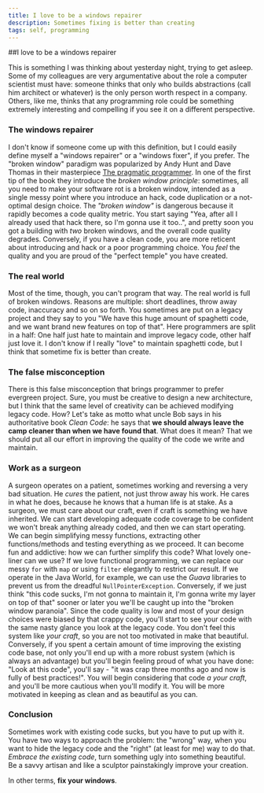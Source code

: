 ```yaml
---
title: I love to be a windows repairer
description: Sometimes fixing is better than creating
tags: self, programming
---
```


##I love to be a windows repairer

This is something I was thinking about yesterday night, trying to get asleep.
Some of my colleagues are very argumentative about the role a computer
scientist must have: someone thinks that only who builds abstractions (call 
him architect or whatever) is the only person worth respect in a company.
Others, like me, thinks that any programming role could be something
extremely interesting and compelling if you see it on a different perspective.

### The windows repairer

I don't know if someone come up with this definition, but I could easily
define myself a "windows repairer" or a "windows fixer", if you prefer. The
"broken window" paradigm was popularized by Andy Hunt and Dave Thomas in
their masterpiece
[The pragmatic programmer](http://pragprog.com/book/tpp/the-pragmatic-programmer).
In one of the first tip of the book they introduce the _broken window principle_:
sometimes, all you need to make your software rot is a broken window, intended
as a single messy point where you introduce an hack, code duplication or a
not-optimal design choice. The _"broken window"_ is dangerous because it rapidly
becomes a code quality metric. You start saying "Yea, after all I already
used that hack there, so I'm gonna use it too..", and pretty soon you got
a building with _two_ broken windows, and the overall code quality
degrades.  Conversely, if you have a clean code, you are more reticent about
introducing and hack or a poor programming choice. You _feel_ the quality and
you are proud of the "perfect temple" you have created.

### The real world

Most of the time, though, you can't program that way. The real world is full of
broken windows. Reasons are multiple: short deadlines, throw away code,
inaccuracy and so on so forth. You sometimes are put on a legacy project and
they say to you "We have this huge amount of spaghetti code, and we want
brand new features on top of that". Here programmers are split in a half:
One half just hate to maintain and improve legacy code, other half just love
it. I don't know if I really "love" to maintain spaghetti code, but I think
that sometime fix is better than create.

### The false misconception

There is this false misconception that brings programmer to prefer
evergreen project. Sure, you must be creative to design a new architecture,
but I think that the same level of creativity can be achieved modifying legacy
code. How? Let's take as motto what uncle Bob says in his authoritative book
_Clean Code_: he says that **we should always leave the camp cleaner than 
when we have found that**. What does it mean? That we should put all our
effort in improving the quality of the code we write and maintain.

### Work as a surgeon

A surgeon operates on a patient, sometimes working and reversing a very
bad situation. He _cures_ the patient, not just throw away his work. He
cares in what he does, because he knows that a human life is at stake. As
a surgeon, we must care about our craft, even if craft is something
we have inherited. We can start developing adequate code coverage to be confident we
won't break anything already coded, and then we can start operating. We can
begin simplifying messy functions, extracting other functions/methods and
testing everything as we proceed. It can become fun and addictive: how we
can further simplify this code? What lovely one-liner can we use? If we
love functional programming, we can replace our messy ```for``` with ```map```
or using ```filter``` elegantly to restrict our result. If we operate in the
Java World, for example, we can use the _Guava_ libraries to prevent us from
the dreadful ```NullPointerException```. Conversely, if we just think
"this code sucks, I'm not gonna to maintain it, I'm gonna write my layer
on top of that" sooner or later you we'll be caught up into the "broken
window paranoia". Since the code quality is low and most of your design
choices were biased by that crappy code, you'll start to see your code with
the same nasty glance you look at the legacy code. You don't feel this 
system like _your craft_, so you are not too motivated in make that
beautiful.
Conversely, if you spent a certain amount of time improving the existing
code base, not only you'll end up with a more robust system (which is
always an advantage) but you'll begin feeling proud of what you have done:
"Look at this code", you'll say - "it was crap three months ago and now is
fully of best practices!". You will begin considering that code _a your craft_,
and you'll be more cautious when you'll modify it. You will be more
motivated in keeping as clean and as beautiful as you can.

### Conclusion
Sometimes work with existing code sucks, but you have to put up with it.
You have two ways to approach the problem: the "wrong" way, when you want
to hide the legacy code and the "right" (at least for me) way to do that.
_Embrace the existing code_, turn something ugly into something beautiful.
Be a savvy artisan and like a sculptor painstakingly improve your creation.

In other terms, **fix your windows**.
